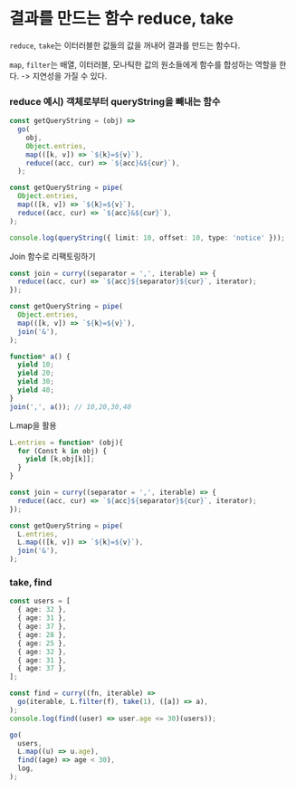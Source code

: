 # 결과를 만드는 함수 reduce, take

`reduce`, `take`는 이터러블한 값들의 값을 꺼내어 결과를 만드는 함수다.

`map`, `filter`는 배열, 이터러블, 모나틱한 값의 원소들에게 함수를 합성하는 역할을 한다. -> 지연성을 가질 수 있다.

### reduce 예시) 객체로부터 queryString을 빼내는 함수

```ts
const getQueryString = (obj) =>
  go(
    obj,
    Object.entries,
    map(([k, v]) => `${k}=${v}`),
    reduce((acc, cur) => `${acc}&${cur}`),
  );

const getQueryString = pipe(
  Object.entries,
  map(([k, v]) => `${k}=${v}`),
  reduce((acc, cur) => `${acc}&${cur}`),
);

console.log(queryString({ limit: 10, offset: 10, type: 'notice' }));
```

Join 함수로 리팩토링하기

```ts
const join = curry((separator = ',', iterable) => {
  reduce((acc, cur) => `${acc}${separator}${cur}`, iterator);
});

const getQueryString = pipe(
  Object.entries,
  map(([k, v]) => `${k}=${v}`),
  join('&'),
);

function* a() {
  yield 10;
  yield 20;
  yield 30;
  yield 40;
}
join(',', a()); // 10,20,30,40
```

L.map을 활용

```ts
L.entries = function* (obj){
  for (Const k in obj) {
    yield [k,obj[k]];
  }
}

const join = curry((separator = ',', iterable) => {
  reduce((acc, cur) => `${acc}${separator}${cur}`, iterator);
});

const getQueryString = pipe(
  L.entries,
  L.map(([k, v]) => `${k}=${v}`),
  join('&'),
);
```

### take, find

```ts
const users = [
  { age: 32 },
  { age: 31 },
  { age: 37 },
  { age: 28 },
  { age: 25 },
  { age: 32 },
  { age: 31 },
  { age: 37 },
];

const find = curry((fn, iterable) =>
  go(iterable, L.filter(f), take(1), ([a]) => a),
);
console.log(find((user) => user.age <= 30)(users));

go(
  users,
  L.map((u) => u.age),
  find((age) => age < 30),
  log,
);
```
